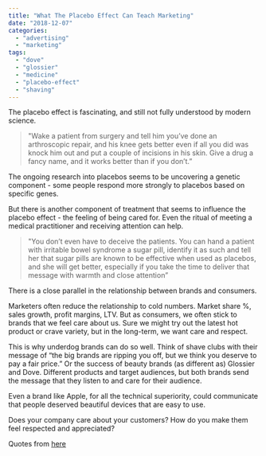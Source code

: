 ```yaml
---
title: "What The Placebo Effect Can Teach Marketing"
date: "2018-12-07"
categories: 
  - "advertising"
  - "marketing"
tags: 
  - "dove"
  - "glossier"
  - "medicine"
  - "placebo-effect"
  - "shaving"
---
```


The placebo effect is fascinating, and still not fully understood by modern science.

> "Wake a patient from surgery and tell him you’ve done an arthroscopic repair, and his knee gets better even if all you did was knock him out and put a couple of incisions in his skin. Give a drug a fancy name, and it works better than if you don’t.”

The ongoing research into placebos seems to be uncovering a genetic component - some people respond more strongly to placebos based on specific genes.

But there is another component of treatment that seems to influence the placebo effect - the feeling of being cared for. Even the ritual of meeting a medical practitioner and receiving attention can help.

> "You don’t even have to deceive the patients. You can hand a patient with irritable bowel syndrome a sugar pill, identify it as such and tell her that sugar pills are known to be effective when used as placebos, and she will get better, especially if you take the time to deliver that message with warmth and close attention”

There is a close parallel in the relationship between brands and consumers.

Marketers often reduce the relationship to cold numbers. Market share %, sales growth, profit margins, LTV. But as consumers, we often stick to brands that we feel care about us. Sure we might try out the latest hot product or crave variety, but in the long-term, we want care and respect.

This is why underdog brands can do so well. Think of shave clubs with their message of “the big brands are ripping you off, but we think you deserve to pay a fair price.” Or the success of beauty brands (as different as) Glossier and Dove. Different products and target audiences, but both brands send the message that they listen to and care for their audience.

Even a brand like Apple, for all the technical superiority, could communicate that people deserved beautiful devices that are easy to use.

Does your company care about your customers? How do you make them feel respected and appreciated?

Quotes from [here](https://www.nytimes.com/2018/11/07/magazine/placebo-effect-medicine.html)
